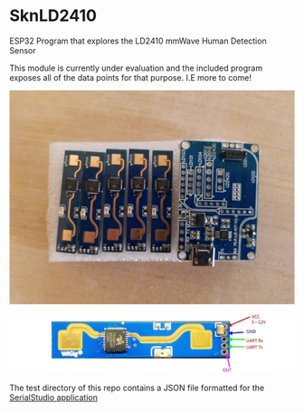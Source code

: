 # SknLD2410
ESP32 Program that explores the LD2410 mmWave Human Detection Sensor

This module is currently under evaluation and the included program exposes all of the data points for that purpose.  I.E more to come!

![](ld2410andbreakout.jpg)

![](ld2410pinout.jpg)

The test directory of this repo contains a JSON file formatted for the [SerialStudio application](https://github.com/Serial-Studio/Serial-Studio)
